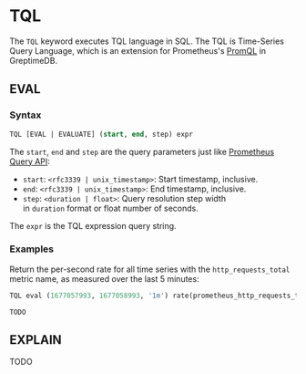 # TQL

The `TQL` keyword executes TQL language in SQL. The TQL is Time-Series Query Language, which is an extension for Prometheus's [PromQL](https://prometheus.io/docs/prometheus/latest/querying/basics/) in GreptimeDB.

## EVAL
### Syntax

```sql
TQL [EVAL | EVALUATE] (start, end, step) expr 
```

The `start`, `end` and `step` are the query parameters just like [Prometheus Query API](https://prometheus.io/docs/prometheus/latest/querying/api/):
-   `start`: `<rfc3339 | unix_timestamp>`: Start timestamp, inclusive.
-   `end`: `<rfc3339 | unix_timestamp>`: End timestamp, inclusive.
-   `step`: `<duration | float>`: Query resolution step width in `duration` format or float number of seconds.

The `expr` is the TQL expression query string.

### Examples

Return the per-second rate for all time series with the `http_requests_total` metric name, as measured over the last 5 minutes:

```sql
TQL eval (1677057993, 1677058993, '1m') rate(prometheus_http_requests_total{job="prometheus"}[5m]);
```

```text
TODO
```

## EXPLAIN

TODO
